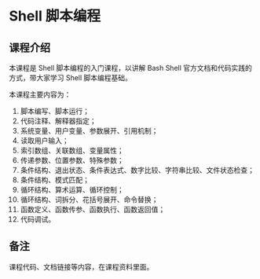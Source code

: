 # Shell 脚本编程

## 课程介绍 

本课程是 Shell 脚本编程的入门课程，以讲解 Bash Shell 官方文档和代码实践的方式，带大家学习 Shell 脚本编程基础。

本课程主要内容为：  

01. 脚本编写、脚本运行；
02. 代码注释、解释器指定；  
03. 系统变量、用户变量、参数展开、引用机制；  
04. 读取用户输入；  
05. 索引数组、关联数组、变量属性；  
06. 传递参数、位置参数、特殊参数； 
07. 条件结构、退出状态、条件表达式、数字比较、字符串比较、文件状态检查；  
08. 条件结构、模式匹配；  
09. 循环结构、算术运算、循环控制；  
10. 循环结构、词拆分、花括号展开、命令替换；  
11. 函数定义、函数传参、函数执行、函数返回值；  
12. 代码调试。  

## 备注

课程代码、文档链接等内容，在课程资料里面。